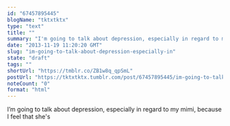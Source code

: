 ```yaml
---
id: "67457895445"
blogName: "tktxtktx"
type: "text"
title: ""
summary: "I'm going to talk about depression, especially in regard to my mimi, because I feel that she's "
date: "2013-11-19 11:20:20 GMT"
slug: "im-going-to-talk-about-depression-especially-in"
state: "draft"
tags: ""
shortUrl: "https://tmblr.co/ZB1w8q_qpSmL"
postUrl: "https://tktxtktx.tumblr.com/post/67457895445/im-going-to-talk-about-depression-especially-in"
noteCount: "0"
format: "html"
---
```


I’m going to talk about depression, especially in regard to my mimi, because I feel that she's